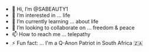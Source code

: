 - 👋 Hi, I’m @SABEAUTY1
- 👀 I’m interested in ... life 
- 🌱 I’m currently learning ... about life
- 💞️ I’m looking to collaborate on ... freedom & peace
- 📫 How to reach me ... telepathy
- ⚡ Fun fact: ... I'm a Q-Anon Patriot in South Africa 🇿🇦 

<!---
SABEAUTY1/SABEAUTY1 is a ✨ special ✨ repository because its `README.md` (this file) appears on your GitHub profile.
You can click the Preview link to take a look at your changes.
--->
